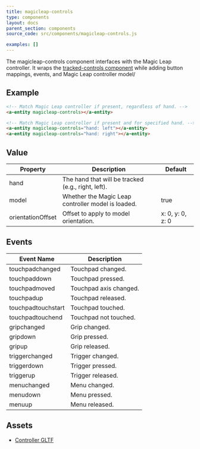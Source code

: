 ```yaml
---
title: magicleap-controls
type: components
layout: docs
parent_section: components
source_code: src/components/magicleap-controls.js

examples: []
---
```


[trackedcontrols]: ./tracked-controls.md

The magicleap-controls component interfaces with the Magic Leap controller.
It wraps the [tracked-controls component][trackedcontrols] while adding button
mappings, events, and Magic Leap controller model/

## Example

```html
<!-- Match Magic Leap controller if present, regardless of hand. -->
<a-entity magicleap-controls></a-entity>

<!-- Match Magic Leap controller if present and for specified hand. -->
<a-entity magicleap-controls="hand: left"></a-entity>
<a-entity magicleap-controls="hand: right"></a-entity>
```

## Value

| Property             | Description                                        | Default              |
|----------------------|----------------------------------------------------|----------------------|
| hand                 | The hand that will be tracked (e.g., right, left). |                      |
| model                | Whether the Magic Leap controller model is loaded. | true                 |
| orientationOffset    | Offset to apply to model orientation.              | x: 0, y: 0, z: 0     |

## Events

| Event Name         | Description           |
| ----------         | -----------           |
| touchpadchanged    | Touchpad changed.     |
| touchpaddown       | Touchpad pressed.     |
| touchpadmoved      | Touchpad axis changed.|
| touchpadup         | Touchpad released.    |
| touchpadtouchstart | Touchpad touched.     |
| touchpadtouchend   | Touchpad not touched. |
| gripchanged        | Grip changed.         |
| gripdown           | Grip pressed.         |
| gripup             | Grip released.        |
| triggerchanged     | Trigger changed.      |
| triggerdown        | Trigger pressed.      |
| triggerup          | Trigger released.     |
| menuchanged        | Menu changed.         |
| menudown           | Menu pressed.         |
| menuup             | Menu released.        |

## Assets

- [Controller GLTF](https://cdn.aframe.io/controllers/magicleap/magicleap-one-controller.glb)

